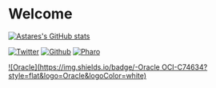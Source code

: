 # Welcome

[![Astares's GitHub stats](https://github-readme-stats.vercel.app/api?username=astares&show_icons=true&theme=yeblu)](https://github.com/astares/github-readme-stats)

[![Twitter](https://img.shields.io/badge/-Twitter-1D9BF0?style=flat&logo=Twitter&logoColor=white)](https://twitter.com/TorstenAstares)
[![Github](https://img.shields.io/badge/-Github-000?style=flat&logo=Github&logoColor=white)](https://github.com/astares)
[![Pharo](https://img.shields.io/badge/-Pharo-3297D4?style=flat&logo=Harbor&logoColor=white)](https://github.com/pharo-project)

[![Oracle](https://img.shields.io/badge/-Oracle OCI-C74634?style=flat&logo=Oracle&logoColor=white)](https://cloud.oracle.com/?tenant=Astares)
